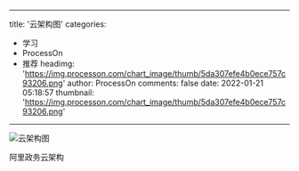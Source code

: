 
---
title: '云架构图'
categories: 
 - 学习
 - ProcessOn
 - 推荐
headimg: 'https://img.processon.com/chart_image/thumb/5da307efe4b0ece757c93206.png'
author: ProcessOn
comments: false
date: 2022-01-21 05:18:57
thumbnail: 'https://img.processon.com/chart_image/thumb/5da307efe4b0ece757c93206.png'
---

<div>   
<img class="thumb" alt="云架构图" src="https://img.processon.com/chart_image/thumb/5da307efe4b0ece757c93206.png" referrerpolicy="no-referrer">
<p>阿里政务云架构</p>  
</div>
            